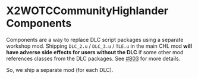 # X2WOTCCommunityHighlander Components

Components are a way to replace DLC script packages using a separate workshop mod.
Shipping `DLC_2.u` / `DLC_3.u` / `TLE.u` in the main CHL mod
**will have adverse side effects for users without the DLC**
if some other mod references classes from the DLC packages.
See [#803](https://github.com/X2CommunityCore/X2WOTCCommunityHighlander/issues/803) for more details.

So, we ship a separate mod (for each DLC).